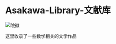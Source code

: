 # Asakawa-Library-文献库
![院徽](https://github.com/user-attachments/assets/cd139e47-feea-445c-b946-21bdf8ed4114)

这里收录了一些数学相关的文学作品
